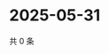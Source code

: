 # 2025-05-31

共 0 条

<!-- BEGIN ZHIHUQUESTIONS -->
<!-- 最后更新时间 Sat May 31 2025 20:19:24 GMT+0800 (China Standard Time) -->

<!-- END ZHIHUQUESTIONS -->
